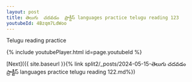 ```yaml
---
layout: post
title: తెలుగు  చదవడం  ప్రాక్టీస్ languages practice telugu reading 123
youtubeId: 4Bzqm7LdWoo
---
```

 
 
Telugu reading practice
 
 
 
 
 


{% include youtubePlayer.html id=page.youtubeId %}
 
[Next]({{ site.baseurl }}{% link  split2/_posts/2024-05-15-తెలుగు  చదవడం  ప్రాక్టీస్ languages practice telugu reading 122.md%})
 
